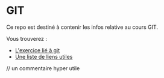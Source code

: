 # GIT

Ce repo est destiné à contenir les infos relative au cours GIT.

Vous trouverez :

- [L'exercice lié à git](./exo/README.md)
- [Une liste de liens utiles](./links/README.md)

// un commentaire hyper utile
